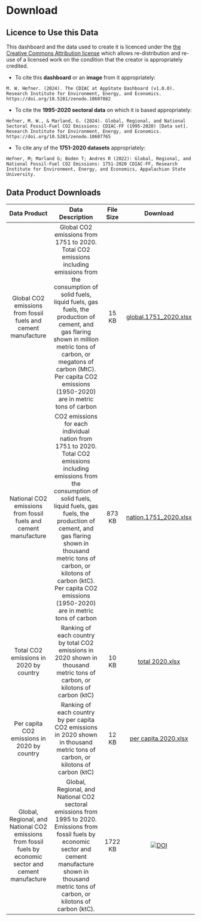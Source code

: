 # Download

## Licence to Use this Data

This dashboard and the data used to create it is licenced under the [the Creative Commons Attribution license](assets/data/global.1751_2020.xlsx) which allows re-distribution and re-use of a licensed work on the condition that the creator is appropriately credited.

- To cite this **dashboard** or an **image** from it appropriately:

``` M. W. Hefner. (2024). The CDIAC at AppState Dashboard (v1.0.0). Research Institute for Environment, Energy, and Economics. https://doi.org/10.5281/zenodo.10607882 ```

- To cite the **1995-2020 sectoral data** on which it is based appropriately:

```Hefner, M. W., & Marland, G. (2024). Global, Regional, and National Sectoral Fossil-Fuel CO2 Emissions: CDIAC-FF (1995-2020) [Data set]. Research Institute for Environment, Energy, and Economics. https://doi.org/10.5281/zenodo.10607765```

- To cite any of the **1751-2020 datasets** appropriately:

```Hefner, M; Marland G; Boden T; Andres R (2022): Global, Regional, and National Fossil-Fuel CO2 Emissions: 1751-2020 CDIAC-FF, Research Institute for Environment, Energy, and Economics, Appalachian State University.```

## Data Product Downloads

Data Product | Data Description | File Size | Download
:---: | :---: | :---: | :---:
Global CO2 emissions from fossil fuels and cement manufacture | Global CO2 emissions from 1751 to 2020. Total CO2 emissions including emissions from the consumption of solid fuels, liquid fuels, gas fuels, the production of cement, and gas flaring shown in million metric tons of carbon, or megatons of carbon (MtC). Per capita CO2 emissions (1950-2020) are in metric tons of carbon | 15 KB | [global.1751_2020.xlsx](assets/data/global.1751_2020.xlsx)
National CO2 emissions from fossil fuels and cement manufacture | CO2 emissions for each individual nation from 1751 to 2020. Total CO2 emissions including emissions from the consumption of solid fuels, liquid fuels, gas fuels, the production of cement, and gas flaring shown in thousand metric tons of carbon, or kilotons of carbon (ktC). Per capita CO2 emissions (1950-2020) are in metric tons of carbon | 873 KB | [nation.1751_2020.xlsx](assets/data/nation.1751_2020.xlsx)
Total CO2 emissions in 2020 by country | Ranking of each country by total CO2 emissions in 2020 shown in thousand metric tons of carbon, or kilotons of carbon (ktC) | 10 KB | [total 2020.xlsx](assets/data/total_2020.xlsx)
Per capita CO2 emissions in 2020 by country | Ranking of each country by per capita CO2 emissions in 2020 shown in thousand metric tons of carbon, or kilotons of carbon (ktC) | 12 KB | [per capita.2020.xlsx](assets/data/per_capita.2020.xlsx)
Global, Regional, and National CO2 emissions from fossil fuels by economic sector and cement manufacture | Global, Regional, and National CO2 sectoral emissions from 1995 to 2020. Emissions from fossil fuels by economic sector and cement manufacture shown in thousand metric tons of carbon, or kilotons of carbon (ktC). | 1722 KB | [![DOI](https://zenodo.org/badge/DOI/10.5281/zenodo.10607765.svg)](https://doi.org/10.5281/zenodo.10607765)

